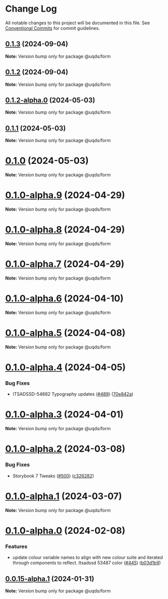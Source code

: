 # Change Log

All notable changes to this project will be documented in this file.
See [Conventional Commits](https://conventionalcommits.org) for commit guidelines.

## [0.1.3](https://github.com/uq-its-ss/design-system/compare/@uqds/form@0.1.2-alpha.0...@uqds/form@0.1.3) (2024-09-04)

**Note:** Version bump only for package @uqds/form

## [0.1.2](https://github.com/uq-its-ss/design-system/compare/@uqds/form@0.1.2-alpha.0...@uqds/form@0.1.2) (2024-09-04)

**Note:** Version bump only for package @uqds/form

## [0.1.2-alpha.0](https://github.com/uq-its-ss/design-system/compare/@uqds/form@0.1.0-alpha.9...@uqds/form@0.1.2-alpha.0) (2024-05-03)

**Note:** Version bump only for package @uqds/form

## [0.1.1](https://github.com/uq-its-ss/design-system/compare/@uqds/form@0.1.0-alpha.9...@uqds/form@0.1.1) (2024-05-03)

**Note:** Version bump only for package @uqds/form

# [0.1.0](https://github.com/uq-its-ss/design-system/compare/@uqds/form@0.1.0-alpha.9...@uqds/form@0.1.0) (2024-05-03)

**Note:** Version bump only for package @uqds/form

# [0.1.0-alpha.9](https://github.com/uq-its-ss/design-system/compare/@uqds/form@0.1.0-alpha.8...@uqds/form@0.1.0-alpha.9) (2024-04-29)

**Note:** Version bump only for package @uqds/form

# [0.1.0-alpha.8](https://github.com/uq-its-ss/design-system/compare/@uqds/form@0.1.0-alpha.7...@uqds/form@0.1.0-alpha.8) (2024-04-29)

**Note:** Version bump only for package @uqds/form

# [0.1.0-alpha.7](https://github.com/uq-its-ss/design-system/compare/@uqds/form@0.1.0-alpha.6...@uqds/form@0.1.0-alpha.7) (2024-04-29)

**Note:** Version bump only for package @uqds/form

# [0.1.0-alpha.6](https://github.com/uq-its-ss/design-system/compare/@uqds/form@0.1.0-alpha.5...@uqds/form@0.1.0-alpha.6) (2024-04-10)

**Note:** Version bump only for package @uqds/form

# [0.1.0-alpha.5](https://github.com/uq-its-ss/design-system/compare/@uqds/form@0.1.0-alpha.4...@uqds/form@0.1.0-alpha.5) (2024-04-08)

**Note:** Version bump only for package @uqds/form

# [0.1.0-alpha.4](https://github.com/uq-its-ss/design-system/compare/@uqds/form@0.1.0-alpha.3...@uqds/form@0.1.0-alpha.4) (2024-04-05)

### Bug Fixes

- ITSADSSD-54682 Typography updates ([#489](https://github.com/uq-its-ss/design-system/issues/489)) ([70e842a](https://github.com/uq-its-ss/design-system/commit/70e842a1552cddc9c63452ae63bae91b380f420b))

# [0.1.0-alpha.3](https://github.com/uq-its-ss/design-system/compare/@uqds/form@0.1.0-alpha.2...@uqds/form@0.1.0-alpha.3) (2024-04-01)

**Note:** Version bump only for package @uqds/form

# [0.1.0-alpha.2](https://github.com/uq-its-ss/design-system/compare/@uqds/form@0.1.0-alpha.1...@uqds/form@0.1.0-alpha.2) (2024-03-08)

### Bug Fixes

- Storybook 7 Tweaks ([#500](https://github.com/uq-its-ss/design-system/issues/500)) ([c326282](https://github.com/uq-its-ss/design-system/commit/c32628230f63775c1e9212a9f8c272d4a88c520a))

# [0.1.0-alpha.1](https://github.com/uq-its-ss/design-system/compare/@uqds/form@0.1.0-alpha.0...@uqds/form@0.1.0-alpha.1) (2024-03-07)

**Note:** Version bump only for package @uqds/form

# [0.1.0-alpha.0](https://github.com/uq-its-ss/design-system/compare/@uqds/form@0.0.15-alpha.1...@uqds/form@0.1.0-alpha.0) (2024-02-08)

### Features

- update colour variable names to align with new colour suite and iterated through components to reflect. Itsadssd 53487 color ([#445](https://github.com/uq-its-ss/design-system/issues/445)) ([b03d1b9](https://github.com/uq-its-ss/design-system/commit/b03d1b9a7944f4552750706b276405b0988abf90))

## [0.0.15-alpha.1](https://github.com/uq-its-ss/design-system/compare/@uqds/form@0.0.15-alpha.0...@uqds/form@0.0.15-alpha.1) (2024-01-31)

**Note:** Version bump only for package @uqds/form
